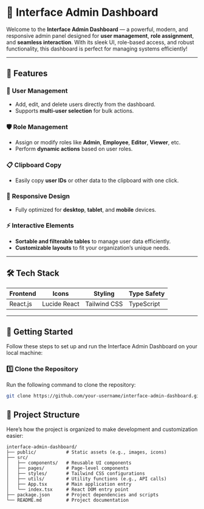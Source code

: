 # 🚀 Interface Admin Dashboard

Welcome to the **Interface Admin Dashboard** — a powerful, modern, and responsive admin panel designed for **user management**, **role assignment**, and **seamless interaction**. With its sleek UI, role-based access, and robust functionality, this dashboard is perfect for managing systems efficiently!

---

## 🌟 Features

### 🔑 **User Management**
- Add, edit, and delete users directly from the dashboard.
- Supports **multi-user selection** for bulk actions.

### 🛡️ **Role Management**
- Assign or modify roles like **Admin**, **Employee**, **Editor**, **Viewer**, etc.
- Perform **dynamic actions** based on user roles.

### 📋 **Clipboard Copy**
- Easily copy **user IDs** or other data to the clipboard with one click.

### 🎨 **Responsive Design**
- Fully optimized for **desktop**, **tablet**, and **mobile** devices.

### ⚡ **Interactive Elements**
- **Sortable and filterable tables** to manage user data efficiently.
- **Customizable layouts** to fit your organization’s unique needs.

---
## 🛠️ Tech Stack

| **Frontend**  | **Icons**       | **Styling**      |**Type Safety** |
|---------------|-----------------|------------------|----------------|
| React.js      | Lucide React    | Tailwind CSS     | TypeScript     |

---

## 🚀 Getting Started

Follow these steps to set up and run the Interface Admin Dashboard on your local machine:

### 1️⃣ **Clone the Repository**
Run the following command to clone the repository:
```bash
git clone https://github.com/your-username/interface-admin-dashboard.git
```


## 📂 Project Structure

Here’s how the project is organized to make development and customization easier:

```plaintext
interface-admin-dashboard/
├── public/           # Static assets (e.g., images, icons)
├── src/
│   ├── components/   # Reusable UI components
│   ├── pages/        # Page-level components
│   ├── styles/       # Tailwind CSS configurations
│   ├── utils/        # Utility functions (e.g., API calls)
│   ├── App.tsx       # Main application entry
│   └── index.tsx     # React DOM entry point
├── package.json      # Project dependencies and scripts
└── README.md         # Project documentation
